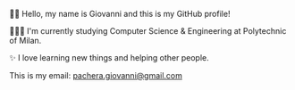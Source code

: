 👋🏻 Hello, my name is Giovanni and this is my GitHub profile!

🧑🏻‍💻 I'm currently studying Computer Science & Engineering at Polytechnic of Milan.

✨ I love learning new things and helping other people.


This is my email: pachera.giovanni@gmail.com
